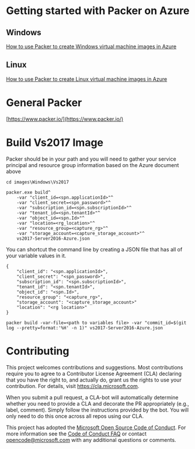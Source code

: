 # Getting started with Packer on Azure
## Windows
[How to use Packer to create Windows virtual machine images in Azure](https://docs.microsoft.com/en-us/azure/virtual-machines/windows/build-image-with-packer)
## Linux
[How to use Packer to create Linux virtual machine images in Azure](https://docs.microsoft.com/en-us/azure/virtual-machines/linux/build-image-with-packer)

# General Packer
[https://www.packer.io/](https://www.packer.io/)

# Build Vs2017 Image
Packer should be in your path and you will need to gather your service principal and resource group information based on the Azure document above
```
cd images\Windows\Vs2017

packer.exe build^
    -var "client_id=<spn.applicationId>"^
    -var "client_secret=<spn_password>"^
    -var "subscription_id=<spn.subscriptionId>"^
    -var "tenant_id=<spn.tenantId>"^
    -var "object_id=<spn.Id>"^
    -var "location=<rg_location>"^
    -var "resource_group=<capture_rg>"^
    -var "storage_account=<capture_storage_account>"^
    vs2017-Server2016-Azure.json
```
You can shortcut the command line by creating a JSON file that has all of your variable values in it.
```
{
    "client_id": "<spn.applicationId>",
    "client_secret": "<spn_password>",
    "subscription_id": "<spn.subscriptionId>",
    "tenant_id": "<spn.tenantId>",
    "object_id": "<spn.Id>",
    "resource_group": "<capture_rg>",
    "storage_account": "<capture_storage_account>"
    "location": "<rg location>"
}

packer build -var-file=<path to variables file> -var "commit_id=$(git log --pretty=format:'%H' -n 1)" vs2017-Server2016-Azure.json
```

# Contributing

This project welcomes contributions and suggestions.  Most contributions require you to agree to a
Contributor License Agreement (CLA) declaring that you have the right to, and actually do, grant us
the rights to use your contribution. For details, visit https://cla.microsoft.com.

When you submit a pull request, a CLA-bot will automatically determine whether you need to provide
a CLA and decorate the PR appropriately (e.g., label, comment). Simply follow the instructions
provided by the bot. You will only need to do this once across all repos using our CLA.

This project has adopted the [Microsoft Open Source Code of Conduct](https://opensource.microsoft.com/codeofconduct/).
For more information see the [Code of Conduct FAQ](https://opensource.microsoft.com/codeofconduct/faq/) or
contact [opencode@microsoft.com](mailto:opencode@microsoft.com) with any additional questions or comments.
